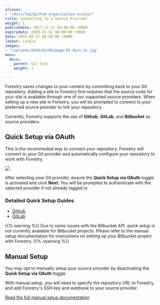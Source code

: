 ```yaml
---
aliases:
- "/docs/faq/github-organization-access/"
title: Connecting to a Source Provider
weight: 1
publishdate: 2017-12-31 04:00:00 +0000
expirydate: 2030-01-01 04:00:00 +0000
date: 2018-08-27 04:00:00 +0000
layout: single
images:
- "/uploads/2018/01/OGimage-01-docs-3x.jpg"
menu:
  docs:
    parent: Git Sync
    weight: 1

---
```

Forestry saves changes to your content by committing back to your Git repository. Adding a site to Forestry first requires that the source code for your site is available through one of our supported source providers. When setting up a new site in Forestry, you will be prompted to connect to your preferred source provider to link your repository.

Currently, Forestry supports the use of **Github**, **GitLab**, and **Bitbucket** as source providers.

## Quick Setup via OAuth

This is the recommeded way to connect your repository. Forestry will connect to your Git provider and automatically configure your repository to work with Forestry.

![](/uploads/2018/08/addsite-w-quick-setup.png)

After selecting your Git provider, ensure the **Quick Setup via OAuth** toggle is activated and click **Next**. You will be prompted to authenticate with the selected provider if not already logged in.

### Detailed Quick Setup Guides

* [Github](/docs/git-sync/github/)
* [GitLab](/docs/git-sync/gitlab/)

{{% warning %}}
Due to some issues with the Bitbucket API, quick setup is not currently available for Bitbucket projects. Please refer to the manual setup documentation for instructions on setting up your Bitbucket project with Forestry.
{{% /warning %}}

## Manual Setup

You may opt to manually setup your source provider by deactivating the **Quick Setup via OAuth** toggle.

With manual setup, you will need to specify the repository URL to Forestry, and add Forestry's SSH key and webhook to your source provider.

[Read the full manual setup documentation](/docs/git-sync/manual-setup/)